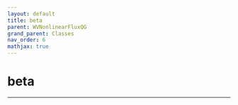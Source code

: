 ```yaml
---
layout: default
title: beta
parent: WVNonlinearFluxQG
grand_parent: Classes
nav_order: 6
mathjax: true
---
```


#  beta




---

